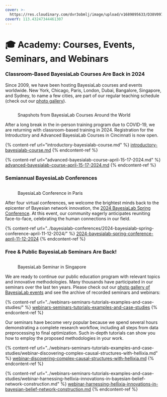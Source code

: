 ```yaml
---
cover: >-
  https://res.cloudinary.com/dvr3obmlj/image/upload/v1689895633/D38V0972_lw11gp.webp
coverY: 113.43247344461307
---
```


# 🎓 Academy: Courses, Events, Seminars, and Webinars

### Classroom-Based BayesiaLab Courses Are Back in 2024&#x20;

Since 2009, we have been hosting BayesiaLab courses and events worldwide. New York, Chicago, Paris, London, Dubai, Bangalore, Singapore, and Sydney, to name a few cities, are part of our regular teaching schedule (check out our [photo gallery](https://adobe.ly/2EYARll)).

<figure><img src="https://res.cloudinary.com/dvr3obmlj/image/upload/v1710345726/2024_Course_Collage_ingdbu.webp" alt=""><figcaption><p>Snapshots from BayesiaLab Courses Around the World</p></figcaption></figure>

After a long break in the in-person training program due to COVID-19, we are returning with classroom-based training in 2024. Registration for the Introductory and Advanced BayesiaLab Courses in Cincinnati is now open.&#x20;

{% content-ref url="introductory-bayesialab-course.md" %}
[introductory-bayesialab-course.md](introductory-bayesialab-course.md)
{% endcontent-ref %}

{% content-ref url="advanced-bayesialab-course-april-15-17-2024.md" %}
[advanced-bayesialab-course-april-15-17-2024.md](advanced-bayesialab-course-april-15-17-2024.md)
{% endcontent-ref %}

### Semiannual BayesiaLab Conferences

<figure><img src="https://res.cloudinary.com/dvr3obmlj/image/upload/v1710272859/DSC06682_gdoful.webp" alt=""><figcaption><p>BayesiaLab Conference in Paris</p></figcaption></figure>

After four virtual conferences, we welcome the brightest minds back to the epicenter of Bayesian network innovation, the [2024 BayesiaLab Spring Conference](../bayesialab-conferences/2024-bayesialab-spring-conference-april-11-12-2024/). At this event, our community eagerly anticipates reuniting face-to-face, celebrating the human connections in our field.

{% content-ref url="../bayesialab-conferences/2024-bayesialab-spring-conference-april-11-12-2024/" %}
[2024-bayesialab-spring-conference-april-11-12-2024](../bayesialab-conferences/2024-bayesialab-spring-conference-april-11-12-2024/)
{% endcontent-ref %}

### Free & Public BayesiaLab Seminars Are Back!&#x20;

<div data-full-width="false">

<figure><img src="https://res.cloudinary.com/dvr3obmlj/image/upload/v1689895495/SG_Innovate_2019-03-19_at_6.34.56_PM_fcsavw.webp" alt=""><figcaption><p>BayesiaLab Seminar in Singapore</p></figcaption></figure>

</div>

We are ready to continue our public education program with relevant topics and innovative methodologies. Many thousands have participated in our seminars over the last ten years. Please check out our [photo gallery of BayesiaLab events](https://adobe.ly/2EWOcuC) and see the archive of recorded seminars and webinars:&#x20;

{% content-ref url="../webinars-seminars-tutorials-examples-and-case-studies/" %}
[webinars-seminars-tutorials-examples-and-case-studies](../webinars-seminars-tutorials-examples-and-case-studies/)
{% endcontent-ref %}

Our seminars have become very popular because we spend several hours demonstrating a complete research workflow, including all steps from data preprocessing to final optimization. Such in-depth tutorials can show you how to employ the proposed methodologies in your work.

{% content-ref url="../webinars-seminars-tutorials-examples-and-case-studies/webinar-discovering-complex-causal-structures-with-hellixia.md" %}
[webinar-discovering-complex-causal-structures-with-hellixia.md](../webinars-seminars-tutorials-examples-and-case-studies/webinar-discovering-complex-causal-structures-with-hellixia.md)
{% endcontent-ref %}

{% content-ref url="../webinars-seminars-tutorials-examples-and-case-studies/webinar-harnessing-hellixia-innovations-in-bayesian-belief-network-construction.md" %}
[webinar-harnessing-hellixia-innovations-in-bayesian-belief-network-construction.md](../webinars-seminars-tutorials-examples-and-case-studies/webinar-harnessing-hellixia-innovations-in-bayesian-belief-network-construction.md)
{% endcontent-ref %}
